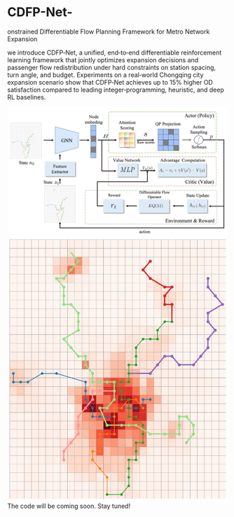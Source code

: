 # CDFP-Net-
onstrained Differentiable Flow Planning Framework for Metro Network Expansion

 we introduce CDFP‐Net, a unified, end‐to‐end differentiable reinforcement learning framework that jointly optimizes expansion decisions and passenger flow redistribution under hard constraints on station spacing, turn angle, and budget. Experiments on a real‐world Chongqing city expansion scenario show that CDFP‐Net achieves up to 15\% higher OD satisfaction compared to leading integer‐programming, heuristic, and deep RL baselines.
 
![framework](fw.png)
![the Metro Network Expansion](11.png)
The code will be coming soon. Stay tuned!
